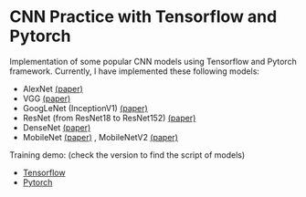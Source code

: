 # CNN Practice with Tensorflow and Pytorch

Implementation of some popular CNN models using Tensorflow and Pytorch framework. Currently, I have implemented these following models:
- AlexNet [(paper)](https://proceedings.neurips.cc/paper/2012/file/c399862d3b9d6b76c8436e924a68c45b-Paper.pdf)
- VGG [(paper)](https://arxiv.org/abs/1409.1556v6)
- GoogLeNet (InceptionV1) [(paper)](https://arxiv.org/abs/1409.4842)
- ResNet (from ResNet18 to ResNet152) [(paper)](https://arxiv.org/abs/1512.03385)
- DenseNet [(paper)](https://arxiv.org/abs/1608.06993)
- MobileNet [(paper)]() , MobileNetV2 [(paper)](https://arxiv.org/abs/1801.04381)

Training demo: (check the version to find the script of models)
- [Tensorflow](https://www.kaggle.com/trngvhong/popular-cnn-architectures-tf-demos)
- [Pytorch](https://www.kaggle.com) 
